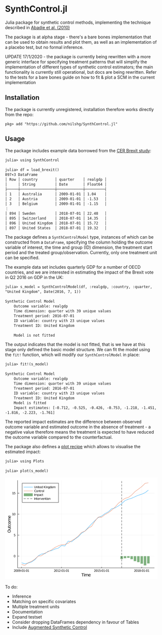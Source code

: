 # SynthControl.jl
Julia package for synthetic control methods, implementing the technique described in [Abadie et al. (2010)](https://economics.mit.edu/files/11859)

The package is at alpha stage - there's a bare bones implementation that can be used to obtain results and plot them, as well as an implementation of a placebo test, but no formal inference.

UPDATE 17/1/2020 - the package is currently being rewritten with a more generic interface for
specifying treatment patterns that will simplify the implementation of different types of
synthetic control estimators; the main functionality is currently still operational, but docs
are being rewritten. Refer to the tests for a bare bones guide on how to fit & plot a SCM
in the current implementation

## Installation

The package is currently unregistered, installation therefore works directly
from the repo:

```
pkg> add "https://github.com/nilshg/SynthControl.jl"
```

## Usage

The package includes example data borrowed from the [CER Brexit study](
  https://www.cer.eu/insights/cost-brexit-june-2018):

```
julia> using SynthControl

julia> df = load_brexit()
897×3 DataFrame
│ Row │ country        │ quarter    │ realgdp │
│     │ String         │ Date       │ Float64 │
├─────┼────────────────┼────────────┼─────────┤
│ 1   │ Australia      │ 2009-01-01 │ 1.04    │
│ 2   │ Austria        │ 2009-01-01 │ -1.53   │
│ 3   │ Belgium        │ 2009-01-01 │ -1.15   │
⋮
│ 894 │ Sweden         │ 2018-07-01 │ 22.48   │
│ 895 │ Switzerland    │ 2018-07-01 │ 14.35   │
│ 896 │ United Kingdom │ 2018-07-01 │ 15.72   │
│ 897 │ United States  │ 2018-07-01 │ 19.32   │
```

The package defines a `SynthControlModel` type, instances of which can be constructed
from a `DataFrame`, specifying the column holding the outcome variable of interest,
the time and group (ID) dimension, the treatment start period and the treated
group/observation. Currently, only one treatment unit can be specified.

The example data set includes quarterly GDP for a number of OECD countries, and
we are interested in estimating the impact of the Brexit vote in Q2 2016 on GDP
in the UK:

```
julia> s_model = SynthControlModel(df, :realgdp, :country, :quarter, "United Kingdom", Date(2016, 7, 1))

Synthetic Control Model
    Outcome variable: realgdp
    Time dimension: quarter with 39 unique values
    Treatment period: 2016-07-01
    ID variable: country with 23 unique values
    Treatment ID: United Kingdom

    Model is not fitted
```

The output indicates that the model is not fitted, that is we have at this stage
only defined the basic model structure. We can fit the model using the `fit!`
function, which will modify our `SynthControlModel` in place:

```
julia> fit!(s_model)

Synthetic Control Model
    Outcome variable: realgdp
    Time dimension: quarter with 39 unique values
    Treatment period: 2016-07-01
    ID variable: country with 23 unique values
    Treatment ID: United Kingdom
    Model is fitted
    Impact estimates: [-0.712, -0.525, -0.426, -0.753, -1.218, -1.451, -1.816, -2.223, -1.761]
```

The reported impact estimates are the difference between observed outcome variable
and estimated outcome in the absence of treatment - a negative value therefore means
the treatment is expected to have reduced the outcome variable compared to the
counterfactual.

The package also defines a [plot recipe](https://github.com/JuliaPlots/RecipesBase.jl)
which allows to visualise the estimated impact:

```
julia> using Plots

julia> plot(s_model)
```
![Sample output](synthcontrol.png)

To do:
* Inference
* Matching on specific covariates
* Multiple treatment units
* Documentation
* Expand testset
* Consider dropping DataFrames dependency in favour of Tables
* Include [Augmented Synthetic Control](https://eml.berkeley.edu/~jrothst/workingpapers/BMFR_Synth_Nov_2018.pdf)
